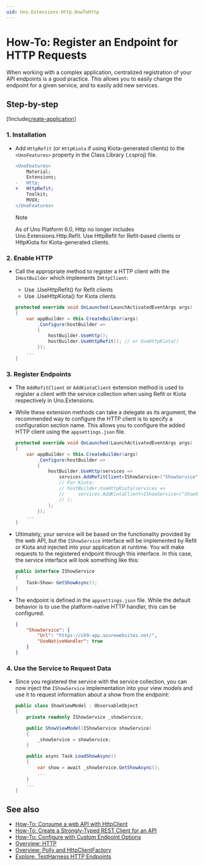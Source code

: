 ```yaml
---
uid: Uno.Extensions.Http.HowToHttp
---
```

# How-To: Register an Endpoint for HTTP Requests

When working with a complex application, centralized registration of your API endpoints is a good practice. This allows you to easily change the endpoint for a given service, and to easily add new services.

## Step-by-step

[!include[create-application](../includes/create-application.md)]

### 1. Installation

* Add `HttpRefit` (or `HttpKiota` if using Kiota-generated clients) to the `<UnoFeatures>` property in the Class Library (.csproj) file.

    ```diff
    <UnoFeatures>
        Material;
        Extensions;
    -   Http;
    +   HttpRefit;
        Toolkit;
        MVUX;
    </UnoFeatures>
    ```
    > [!NOTE]
    > As of Uno Platform 6.0, Http no longer includes Uno.Extensions.Http.Refit. Use HttpRefit for Refit-based clients or HttpKiota for Kiota-generated clients.

### 2. Enable HTTP

* Call the appropriate method to register a HTTP client with the `IHostBuilder` which implements `IHttpClient`:
    * Use .UseHttpRefit() for Refit clients
    * Use .UseHttpKiota() for Kiota clients

    ```csharp
    protected override void OnLaunched(LaunchActivatedEventArgs args)
    {
        var appBuilder = this.CreateBuilder(args)
            .Configure(hostBuilder =>
            {
                hostBuilder.UseHttp();
                hostBuilder.UseHttpRefit(); // or UseHttpKiota()
            });
        ...
    }
    ```

### 3. Register Endpoints

* The `AddRefitClient` or `AddKiotaClient` extension method is used to register a client with the service collection when using Refit or Kiota respectively in Uno.Extensions.

* While these extension methods can take a delegate as its argument, the recommended way to configure the HTTP client is to specify a configuration section name. This allows you to configure the added HTTP client using the `appsettings.json` file.

    ```csharp
    protected override void OnLaunched(LaunchActivatedEventArgs args)
    {
        var appBuilder = this.CreateBuilder(args)
            .Configure(hostBuilder =>
            {
                hostBuilder.UseHttp(services =>
                    services.AddRefitClient<IShowService>("ShowService")
                    // For Kiota:
                    // hostBuilder.UseHttpKiota(services =>
                    //     services.AddKiotaClient<IShowService>("ShowService")
                    // );
                );
            });
        ...
    }
    ```

* Ultimately, your service will be based on the functionality provided by the web API, but the `IShowService` interface will be implemented by Refit or Kiota and injected into your application at runtime. You will make requests to the registered endpoint through this interface. In this case, the service interface will look something like this:

    ```csharp
    public interface IShowService
    {
        Task<Show> GetShowAsync();
    }
    ```

* The endpoint is defined in the `appsettings.json` file. While the default behavior is to use the platform-native HTTP handler, this can be configured.

    ```json
    {
        "ShowService": {
            "Url": "https://ch9-app.azurewebsites.net/",
            "UseNativeHandler": true
        }
    }
    ```

### 4. Use the Service to Request Data

* Since you registered the service with the service collection, you can now inject the `IShowService` implementation into your view models and use it to request information about a show from the endpoint:

    ```csharp
    public class ShowViewModel : ObservableObject
    {
        private readonly IShowService _showService;

        public ShowViewModel(IShowService showService)
        {
            _showService = showService;
        }

        public async Task LoadShowAsync()
        {
            var show = await _showService.GetShowAsync();
            ...
        }
        ...
    }
    ```

## See also

* [How-To: Consume a web API with HttpClient](xref:Uno.Development.ConsumeWebApi)
* [How-To: Create a Strongly-Typed REST Client for an API](xref:Uno.Extensions.Http.HowToRefit)
* [How-To: Configure with Custom Endpoint Options](xref:Uno.Extensions.Http.HowToEndpointOptions)
* [Overview: HTTP](xref:Uno.Extensions.Http.Overview)
* [Overview: Polly and HttpClientFactory](https://github.com/App-vNext/Polly/wiki/Polly-and-HttpClientFactory)
* [Explore: TestHarness HTTP Endpoints](https://github.com/unoplatform/uno.extensions/tree/main/testing/TestHarness/TestHarness/Ext/Http/Endpoints/)
